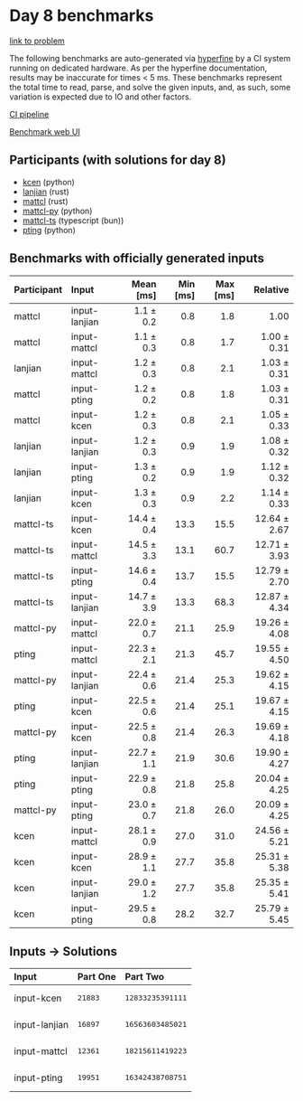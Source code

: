 # Day 8 benchmarks

[link to problem](https://adventofcode.com/2023/day/8)

The following benchmarks are auto-generated via
[hyperfine](https://github.com/sharkdp/hyperfine) by a CI system running on
dedicated hardware. As per the hyperfine documentation, results may be
inaccurate for times < 5 ms. These benchmarks represent the total time to read,
parse, and solve the given inputs, and, as such, some variation is expected due
to IO and other factors.

[CI pipeline](http://ci.papercode.net:8080/teams/main/pipelines/aoc2023)

[Benchmark web UI](https://aoc.ancalagon.black)


## Participants (with solutions for day 8)

- [kcen](https://github.com/kcen/aoc2023) (python)
- [lanjian](https://github.com/lanjian/aoc-2023) (rust)
- [mattcl](https://github.com/mattcl/aoc2023) (rust)
- [mattcl-py](https://github.com/mattcl/aoc2023-py) (python)
- [mattcl-ts](https://github.com/mattcl/aoc2023-js) (typescript (bun))
- [pting](https://github.com/pting/aoc2023) (python)


## Benchmarks with officially generated inputs

| Participant | Input | Mean [ms] | Min [ms] | Max [ms] | Relative |
|:---|:---|---:|---:|---:|---:|
| mattcl | input-lanjian | 1.1 ± 0.2 | 0.8 | 1.8 | 1.00 |
| mattcl | input-mattcl | 1.1 ± 0.3 | 0.8 | 1.7 | 1.00 ± 0.31 |
| lanjian | input-mattcl | 1.2 ± 0.3 | 0.8 | 2.1 | 1.03 ± 0.31 |
| mattcl | input-pting | 1.2 ± 0.2 | 0.8 | 1.8 | 1.03 ± 0.31 |
| mattcl | input-kcen | 1.2 ± 0.3 | 0.8 | 2.1 | 1.05 ± 0.33 |
| lanjian | input-lanjian | 1.2 ± 0.3 | 0.9 | 1.9 | 1.08 ± 0.32 |
| lanjian | input-pting | 1.3 ± 0.2 | 0.9 | 1.9 | 1.12 ± 0.32 |
| lanjian | input-kcen | 1.3 ± 0.3 | 0.9 | 2.2 | 1.14 ± 0.33 |
| mattcl-ts | input-kcen | 14.4 ± 0.4 | 13.3 | 15.5 | 12.64 ± 2.67 |
| mattcl-ts | input-mattcl | 14.5 ± 3.3 | 13.1 | 60.7 | 12.71 ± 3.93 |
| mattcl-ts | input-pting | 14.6 ± 0.4 | 13.7 | 15.5 | 12.79 ± 2.70 |
| mattcl-ts | input-lanjian | 14.7 ± 3.9 | 13.3 | 68.3 | 12.87 ± 4.34 |
| mattcl-py | input-mattcl | 22.0 ± 0.7 | 21.1 | 25.9 | 19.26 ± 4.08 |
| pting | input-mattcl | 22.3 ± 2.1 | 21.3 | 45.7 | 19.55 ± 4.50 |
| mattcl-py | input-lanjian | 22.4 ± 0.6 | 21.4 | 25.3 | 19.62 ± 4.15 |
| pting | input-kcen | 22.5 ± 0.6 | 21.4 | 25.1 | 19.67 ± 4.15 |
| mattcl-py | input-kcen | 22.5 ± 0.8 | 21.4 | 26.3 | 19.69 ± 4.18 |
| pting | input-lanjian | 22.7 ± 1.1 | 21.9 | 30.6 | 19.90 ± 4.27 |
| pting | input-pting | 22.9 ± 0.8 | 21.8 | 25.8 | 20.04 ± 4.25 |
| mattcl-py | input-pting | 23.0 ± 0.7 | 21.8 | 26.0 | 20.09 ± 4.25 |
| kcen | input-mattcl | 28.1 ± 0.9 | 27.0 | 31.0 | 24.56 ± 5.21 |
| kcen | input-kcen | 28.9 ± 1.1 | 27.7 | 35.8 | 25.31 ± 5.38 |
| kcen | input-lanjian | 29.0 ± 1.2 | 27.7 | 35.8 | 25.35 ± 5.41 |
| kcen | input-pting | 29.5 ± 0.8 | 28.2 | 32.7 | 25.79 ± 5.45 |


## Inputs -> Solutions

| Input | Part One | Part Two |
|:---|:---|:---|
|input-kcen|<pre>21883</pre>|<pre>12833235391111</pre>|
|input-lanjian|<pre>16897</pre>|<pre>16563603485021</pre>|
|input-mattcl|<pre>12361</pre>|<pre>18215611419223</pre>|
|input-pting|<pre>19951</pre>|<pre>16342438708751</pre>|